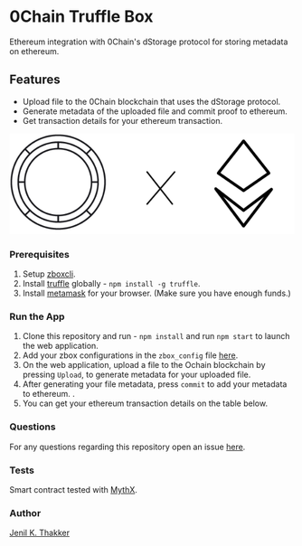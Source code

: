# 0Chain Truffle Box
Ethereum integration with 0Chain's dStorage protocol for storing metadata on ethereum. 

## Features

- Upload file to the 0Chain blockchain that uses the dStorage protocol. 
- Generate metadata of the uploaded file and commit proof to ethereum.
- Get transaction details for your ethereum transaction. 

![](https://github.com/0chain/ethereum/blob/master/src/images/0chain-readme.png)

### Prerequisites
1. Setup [zboxcli](https://github.com/0chain/zboxcli).
2. Install [truffle](https://www.npmjs.com/package/truffle) globally - `npm install -g truffle`.
3. Install [metamask](https://www.metamask.io) for your browser. (Make sure you have enough funds.)

### Run the App
1. Clone this repository and run  - `npm install` and run `npm start` to launch the web application.
2. Add your zbox configurations in the `zbox_config` file [here](https://github.com/0chain/ethereum/blob/master/src/zbox/zbox_config.json).
3. On the web application, upload a file to the Ochain blockchain by pressing `Upload`, to generate metadata for your uploaded file.
4. After generating your file metadata, press `commit` to add your metadata to ethereum. .
6. You can get your ethereum transaction details on the table below. 

### Questions
For any questions regarding this repository open an issue [here](https://github.com/0chain/ethereum/issues).

### Tests
Smart contract tested with [MythX](https://mythx.io/).

### Author
[Jenil K. Thakker](http://github.com/jenil04)

